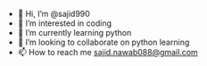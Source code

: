 - 👋 Hi, I’m @sajid990
- 👀 I’m interested in coding
- 🌱 I’m currently learning python
- 💞️ I’m looking to collaborate on python learning
- 📫 How to reach me sajid.nawab088@gmail.com

<!---
sajid990/sajid990 is a ✨ special ✨ repository because its `README.md` (this file) appears on your GitHub profile.
You can click the Preview link to take a look at your changes.
--->
